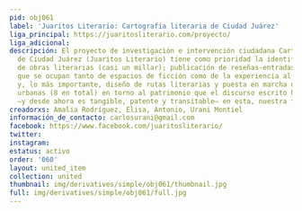 ```yaml
---
pid: obj061
label: 'Juaritos Literario: Cartografía literaria de Ciudad Juárez'
liga_principal: https://juaritosliterario.com/proyecto/
liga_adicional: 
descripción: El proyecto de investigación e intervención ciudadana Cartografía literaria
  de Ciudad Juárez (Juaritos Literario) tiene como prioridad la identificación y digitalización
  de obras literarias (casi un millar); publicación de reseñas-entradas de blog (205)
  que se ocupan tanto de espacios de ficción como de la experiencia al recorrerlos;
  y, lo más importante, diseño de rutas literarias y puesta en marcha de caminatas
  urbanas (8 en total) en torno al patrimonio que el discurso escrito ha asentado
  –y desde ahora es tangible, patente y transitable– en esta, nuestra frontera.
creadorxs: Amalia Rodríguez, Elisa, Antonio, Urani Montiel
información_de_contacto: carlosurani@gmail.com
facebook: https://www.facebook.com/juaritosliterario/
twitter: 
instagram: 
estatus: activo
order: '060'
layout: united_item
collection: united
thumbnail: img/derivatives/simple/obj061/thumbnail.jpg
full: img/derivatives/simple/obj061/full.jpg
---
```

